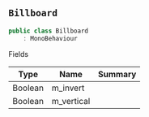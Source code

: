 ## `Billboard`

```csharp
public class Billboard
    : MonoBehaviour

```

Fields

| Type | Name | Summary | 
| --- | --- | --- | 
| Boolean | m_invert |  | 
| Boolean | m_vertical |  | 


